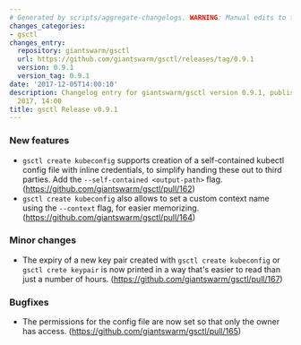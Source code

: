 ```yaml
---
# Generated by scripts/aggregate-changelogs. WARNING: Manual edits to this files will be overwritten.
changes_categories:
- gsctl
changes_entry:
  repository: giantswarm/gsctl
  url: https://github.com/giantswarm/gsctl/releases/tag/0.9.1
  version: 0.9.1
  version_tag: 0.9.1
date: '2017-12-05T14:00:10'
description: Changelog entry for giantswarm/gsctl version 0.9.1, published on 05 December
  2017, 14:00
title: gsctl Release v0.9.1
---
```


### New features

- `gsctl create kubeconfig` supports creation of a self-contained kubectl config file with inline credentials, to simplify handing these out to third parties. Add the `--self-contained <output-path>` flag. (https://github.com/giantswarm/gsctl/pull/162)
- `gsctl create kubeconfig` also allows to set a custom context name using the `--context` flag, for easier memorizing. (https://github.com/giantswarm/gsctl/pull/164)

### Minor changes

- The expiry of a new key pair created with `gsctl create kubeconfig` or `gsctl crete keypair` is now printed in a way that's easier to read than just a number of hours. (https://github.com/giantswarm/gsctl/pull/167)

### Bugfixes

- The permissions for the config file are now set so that only the owner has access. (https://github.com/giantswarm/gsctl/pull/165)

